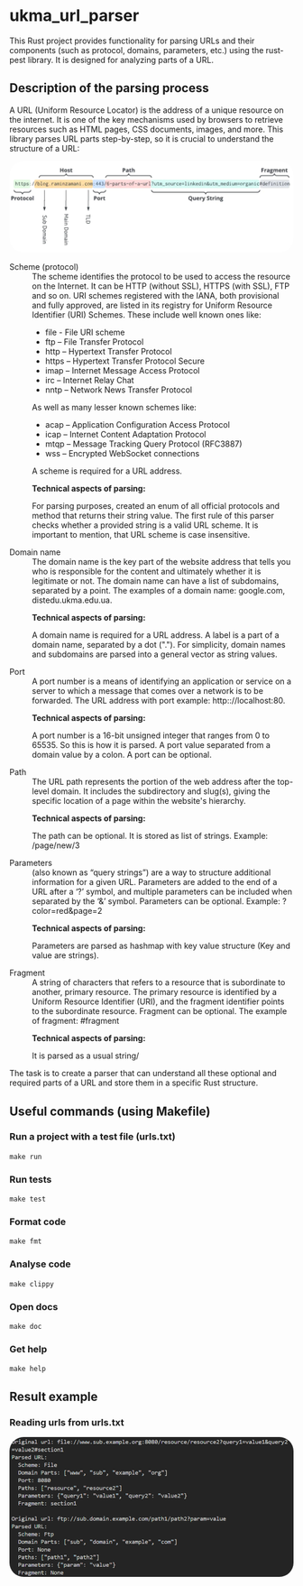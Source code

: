 # ukma_url_parser
This Rust project provides functionality for parsing URLs and their components (such as protocol, domains, parameters, etc.) using the rust-pest library. It is designed for analyzing parts of a URL.

## Description of the parsing process
A URL (Uniform Resource Locator) is the address of a unique resource on the internet. It is one of the key mechanisms used by browsers to retrieve resources such as HTML pages, CSS documents, images, and more.
This library parses URL parts step-by-step, so it is crucial to understand the structure of a URL:

<img src="./images/url-structure.webp" alt="url-structure" style="border-radius: 25px;" />

<dl> 
<dt>
Scheme (protocol)
</dt>
<dd>
The scheme identifies the protocol to be used to access the resource on the Internet. It can be HTTP (without SSL), HTTPS (with SSL),
FTP and so on. 
URI schemes registered with the IANA, both provisional and fully approved, are listed in its registry for Uniform Resource Identifier (URI) Schemes. These include well known ones like:

* file - File URI scheme
* ftp – File Transfer Protocol
* http – Hypertext Transfer Protocol
* https – Hypertext Transfer Protocol Secure
* imap – Internet Message Access Protocol
* irc – Internet Relay Chat
* nntp – Network News Transfer Protocol

As well as many lesser known schemes like:

* acap – Application Configuration Access Protocol
* icap – Internet Content Adaptation Protocol
* mtqp – Message Tracking Query Protocol (RFC3887)
* wss – Encrypted WebSocket connections

A scheme is required for a URL address.

**Technical aspects of parsing:**

For parsing purposes, created an enum of all official protocols and method that returns their string value.
The first rule of this parser checks whether a provided string is a valid URL scheme. It is important to mention, that URL scheme is case insensitive.
</dd>

<dt>
Domain name
</dt>
<dd>
The domain name is the key part of the website address that tells you who is responsible for the content 
and ultimately whether it is legitimate or not. The domain name can have a list of subdomains, separated by a point.
The examples of a domain name: google.com, distedu.ukma.edu.ua.

**Technical aspects of parsing:**

A domain name is required for a URL address. A label is a part of a domain name, separated by a dot ("."). For simplicity, domain names and subdomains are parsed into a general vector as string values.
</dd>

<dt>
Port
</dt>
<dd>
A port number is a means of identifying an application or service on a server to which a message that comes over a network is to be forwarded.
The URL address with port example: http:://localhost:80.

**Technical aspects of parsing:**

A port number is a 16-bit unsigned integer that ranges from 0 to 65535. So this is how it is parsed.
A port value separated from a domain value by a colon.
A port can be optional.
</dd>

<dt>
Path
</dt>
<dd>
The URL path represents the portion of the web address after the top-level domain. It includes the subdirectory and slug(s), giving the specific location of a page within the website's hierarchy.

**Technical aspects of parsing:**

The path can be optional. It is stored as list of strings.
Example: /page/new/3
</dd>

<dt>
Parameters
</dt>
<dd>
(also known as “query strings”) are a way to structure additional information for a given URL. Parameters are added to the end of a URL after a ‘?’ symbol, and multiple parameters can be included when separated by the ‘&’ symbol.
Parameters can be optional.
Example: ?color=red&page=2

**Technical aspects of parsing:**

Parameters are parsed as hashmap with key value structure (Key and value are strings).
</dd>

<dt>
Fragment
</dt>
<dd>
A string of characters that refers to a resource that is subordinate to another, primary resource. The primary resource is identified by a Uniform Resource Identifier (URI), and the fragment identifier points to the subordinate resource.
Fragment can be optional. The example of fragment: #fragment

**Technical aspects of parsing:**

It is parsed as a usual string/
</dd>
</dl>
The task is to create a parser that can understand all these optional and required parts of a URL and store them in a specific Rust structure.

## Useful commands (using Makefile)

### Run a project with a test file (urls.txt)

```
make run
```

### Run tests

```
make test
```

### Format code

```
make fmt
```

### Analyse code

```
make clippy
```

### Open docs

```
make doc
```

### Get help

```
make help
```

## Result example
### Reading urls from urls.txt

<img src="./images/result-example.png" alt="url-structure" style="border-radius: 25px;" />
